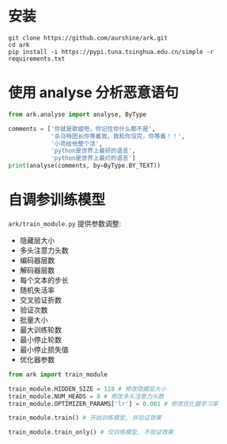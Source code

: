 # 安装
```commandline
git clone https://github.com/aurshine/ark.git
cd ark
pip install -i https://pypi.tuna.tsinghua.edu.cn/simple -r requirements.txt
```

# 使用 analyse 分析恶意语句
```python
from ark.analyse import analyse, ByType

comments = ['你就是歌姬吧，你记住你什么都不是',
            '杀马特团长你等着我，我和你没完，你等着！！',
            '小亮给他整个活',
            'python是世界上最好的语言',
            'python是世界上最烂的语言']
print(analyse(comments, by=ByType.BY_TEXT))
```

# 自调参训练模型
`ark/train_module.py`
提供参数调整:
- 隐藏层大小
- 多头注意力头数
- 编码器层数
- 解码器层数
- 每个文本的步长
- 随机失活率
- 交叉验证折数
- 验证次数
- 批量大小
- 最大训练轮数
- 最小停止轮数
- 最小停止损失值
- 优化器参数

```python
from ark import train_module

train_module.HIDDEN_SIZE = 128 # 修改隐藏层大小
train_module.NUM_HEADS = 8 # 修改多头注意力头数
train_module.OPTIMIZER_PARAMS['lr'] = 0.001 # 修改优化器学习率

train_module.train() # 开始训练模型, 并验证效果

train_module.train_only() # 仅训练模型, 不验证效果
```